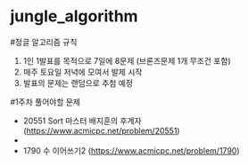 # jungle_algorithm

#정글 알고리즘 규칙
1. 1인 1발표를 목적으로 7일에 8문제 (브론즈문제 1개 무조건 포함)
2. 매주 토요일 저녁에 모여서 발제 시작
3. 발표의 문제는 랜덤으로 추첨 예정

#1주차 풀어야할 문제
- 20551	Sort 마스터 배지훈의 후계자 (https://www.acmicpc.net/problem/20551)
- 
- 1790	수 이어쓰기2 (https://www.acmicpc.net/problem/1790)
